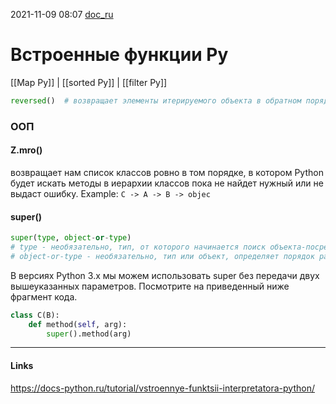 2021-11-09 08:07
[doc_ru](https://docs-python.ru/tutorial/vstroennye-funktsii-interpretatora-python/)
# Встроенные функции Py
[[Map Py]] | [[sorted Py]] | [[filter Py]]
```py
reversed()	# возвращает элементы итерируемого объекта в обратном порядке.
```
### ООП
#### Z.mro()
возвращает нам список классов ровно в том порядке, в котором Python будет искать методы в иерархии классов пока не найдет нужный или не выдаст ошибку. Example: `C -> A -> B -> objec`

#### super()
```py
super(type, object-or-type)
# type - необязательно, тип, от которого начинается поиск объекта-посредника
# object-or-type - необязательно, тип или объект, определяет порядок разрешения метода для поиска
```
В версиях Python 3.x мы можем использовать super без передачи двух вышеуказанных параметров. Посмотрите на приведенный ниже фрагмент кода. 
```py
class C(B):
	def method(self, arg): 
		super().method(arg)  
```

_____________
#### Links
https://docs-python.ru/tutorial/vstroennye-funktsii-interpretatora-python/